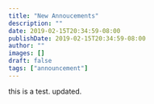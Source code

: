 ```yaml
---
title: "New Annoucements"
description: ""
date: 2019-02-15T20:34:59-08:00
publishDate: 2019-02-15T20:34:59-08:00
author: ""
images: []
draft: false
tags: ["announcement"]
---
```


this is a test. updated.
